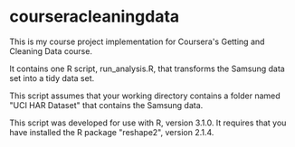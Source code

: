 courseracleaningdata
====================

This is my course project implementation for Coursera's Getting and Cleaning Data course.

It contains one R script, run_analysis.R, that transforms the Samsung data set into a tidy data set.

This script assumes that your working directory contains a folder named "UCI HAR Dataset" that contains the Samsung data.

This script was developed for use with R, version 3.1.0.
It requires that you have installed the R package "reshape2", version 2.1.4.
